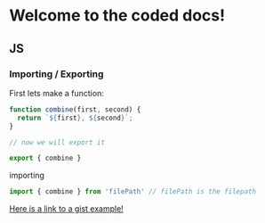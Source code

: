 # Welcome to the coded docs!

## JS

### Importing / Exporting

First lets make a function: 
```JavaScript
function combine(first, second) {
  return `${first}, ${second}`;
}

// now we will export it 

export { combine } 

```
importing

```JavaScript
import { combine } from 'filePath' // filePath is the filepath
```

[Here is a link to a gist example!](https://gist.github.com/Dfnkk/5b3e1395eb27b02189c369784a65350e)
